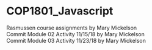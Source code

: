 # COP1801_Javascript
Rasmussen course assignments by Mary Mickelson   
Commit Module 02 Activity 11/15/18 by Mary Mickelson   
Commit Module 03 Activity 11/23/18 by Mary Mickelson
